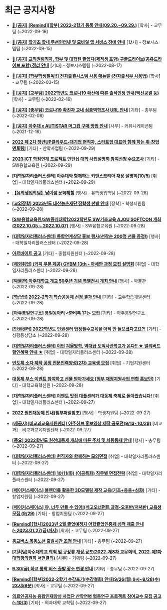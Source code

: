 # 최근 공지사항

* **[📌 [공지] [Remind][학부] 2022-2학기 등록 안내(09.20.~09.29.)](http://ajou.ac.kr/kr/ajou/notice.do?mode=view&amp;articleNo=203938&amp;article.offset=0&amp;articleLimit=30)**
 [학사] - 교무팀 (~2022-09-16)

* **[📌 [공지] 학기초 학내 무선인터넷 및 모바일 앱 서비스 장애 안내](http://ajou.ac.kr/kr/ajou/notice.do?mode=view&amp;articleNo=203929&amp;article.offset=0&amp;articleLimit=30)**
 [학사] - 정보시스템팀 (~2022-09-15)

* **[📌 [공지] 교직원퇴직자, 학부 및 대학원 졸업자(제적생 포함) 구글드라이브(공유드라이브 포함) 정리 안내](http://ajou.ac.kr/kr/ajou/notice.do?mode=view&amp;articleNo=202858&amp;article.offset=0&amp;articleLimit=30)**
 [기타] - 정보시스템팀 (~2022-08-17)

* **[📌 [공지] [학부학생필독!!] 전자출결시스템 사용 매뉴얼 (전자출석부 사용법)](http://ajou.ac.kr/kr/ajou/notice.do?mode=view&amp;articleNo=192571&amp;article.offset=0&amp;articleLimit=30)**
 [학사] - 교무팀 (~2022-03-15)

* **[📌 [공지] [교무팀] 2022학년도 코로나19 확산에 따른 출석인정 안내(백신공결 등)](http://ajou.ac.kr/kr/ajou/notice.do?mode=view&amp;articleNo=180913&amp;article.offset=0&amp;articleLimit=30)**
 [학사] - 교무팀 (~2022-02-16)

* **[📌 [공지] [총무팀] 코로나19 확진자 교내 심층역학조사 URL 안내](http://ajou.ac.kr/kr/ajou/notice.do?mode=view&amp;articleNo=180493&amp;article.offset=0&amp;articleLimit=30)**
 [기타] - 총무팀 (~2022-02-08)

* **[📌 [공지] 아주대 x AUTISTAR 머그컵 구매 방법 안내](http://ajou.ac.kr/kr/ajou/notice.do?mode=view&amp;articleNo=147976&amp;article.offset=0&amp;articleLimit=30)**
 [사무] - 커뮤니케이션팀 (~2021-12-16)

* **[2022 제 2차 청년UP클라우드-대기업 현직자, 스타트업 대표와 함께 하는 취·창업 멘토링!](http://ajou.ac.kr/kr/ajou/notice.do?mode=view&amp;articleNo=204453&amp;article.offset=0&amp;articleLimit=30)**
 [기타] - 산학사업팀 (~2022-09-29)

* **[2023 ICT 학점연계 프로젝트 인턴십 대학 사업설명회 참여신청 수요조사](http://ajou.ac.kr/kr/ajou/notice.do?mode=view&amp;articleNo=204449&amp;article.offset=0&amp;articleLimit=30)**
 [기타] - SW융합교육원 (~2022-09-29)

* **[[대학일자리플러스센터] 아주대와 함께하는 키엔스코리아 채용 설명회(10/5)](http://ajou.ac.kr/kr/ajou/notice.do?mode=view&amp;articleNo=204444&amp;article.offset=0&amp;articleLimit=30)**
 [취업] - 대학일자리플러스센터 (~2022-09-29)

* **[【유학생입학팀】남이섬 문화체험](http://ajou.ac.kr/kr/ajou/notice.do?mode=view&amp;articleNo=204435&amp;article.offset=0&amp;articleLimit=30)**
 [행사] - 유학생입학팀 (~2022-09-28)

* **[[교외장학] 2023년도 대산농촌재단 장학생 선발 안내](http://ajou.ac.kr/kr/ajou/notice.do?mode=view&amp;articleNo=204431&amp;article.offset=0&amp;articleLimit=30)**
 [장학] - 학생지원팀 (~2022-09-28)

* **[[SW융합교육원/SW중심대학]2022학년도 SW기초교육 AJOU SOFTCON 개최(2022.10.05 ~ 2022.10.07)](http://ajou.ac.kr/kr/ajou/notice.do?mode=view&amp;articleNo=204429&amp;article.offset=0&amp;articleLimit=30)**
 [행사] - SW융합교육원 (~2022-09-28)

* **[[대학일자리플러스센터] 통합연계상담 홍보 행사(선착순 200명 선물 증정!)](http://ajou.ac.kr/kr/ajou/notice.do?mode=view&amp;articleNo=204428&amp;article.offset=0&amp;articleLimit=30)**
 [행사] - 대학일자리플러스센터 (~2022-09-28)

* **[아르바이트 공고](http://ajou.ac.kr/kr/ajou/notice.do?mode=view&amp;articleNo=204424&amp;article.offset=0&amp;articleLimit=30)**
 [기타] - 종합지원센터 (~2022-09-28)

* **[[해외취업] (커피 쿠폰 제공) GYBM 13th - 아세안 과정 모집 설명회](http://ajou.ac.kr/kr/ajou/notice.do?mode=view&amp;articleNo=204422&amp;article.offset=0&amp;articleLimit=30)**
 [취업] - 대학일자리플러스센터 (~2022-09-28)

* **[[박물관] 아주대학교 개교 50주년 기념 특별전시 개최 안내](http://ajou.ac.kr/kr/ajou/notice.do?mode=view&amp;articleNo=204420&amp;article.offset=0&amp;articleLimit=30)**
 [행사] - 박물관 (~2022-09-28)

* **[[학습법] 2022-2학기 학습공동체 선정 결과 안내](http://ajou.ac.kr/kr/ajou/notice.do?mode=view&amp;articleNo=204411&amp;article.offset=0&amp;articleLimit=30)**
 [기타] - 교수학습개발센터 (~2022-09-28)

* **[[아주통일연구소] 통일동아리 &lt;한비톡 1기&gt; 모집](http://ajou.ac.kr/kr/ajou/notice.do?mode=view&amp;articleNo=204409&amp;article.offset=0&amp;articleLimit=30)**
 [기타] - 아주통일연구소 (~2022-09-28)

* **[[인권센터] 2022학년도 인권센터 법정필수교육을 아직 안 들으셨다고요?!](http://ajou.ac.kr/kr/ajou/notice.do?mode=view&amp;articleNo=204407&amp;article.offset=0&amp;articleLimit=30)**
 [기타] - 성평등상담소 (~2022-09-28)

* **[[대학일자리플러스센터] 이번 겨울방학, 역대급 토익사관학교가 온다!! ★ 얼리버드 할인혜택 안내 ★](http://ajou.ac.kr/kr/ajou/notice.do?mode=view&amp;articleNo=204392&amp;article.offset=0&amp;articleLimit=30)**
 [취업] - 대학일자리플러스센터 (~2022-09-28)

* **[반도체 소자 제작 공정 전문인력양성(2차) 교육생 모집](http://ajou.ac.kr/kr/ajou/notice.do?mode=view&amp;articleNo=204390&amp;article.offset=0&amp;articleLimit=30)**
 [취업] - 기업지원센터 (~2022-09-28)

* **[대동제 부스 이벤트 참여하고 선물 받아가세요 [정부 재정지원사업 연합 홍보단]](http://ajou.ac.kr/kr/ajou/notice.do?mode=view&amp;articleNo=204385&amp;article.offset=0&amp;articleLimit=30)**
 [기타] - 대학교육혁신원 (~2022-09-28)

* **[[대학일자리플러스센터] 이벤트 맛집 대플센터가 대동제 축제로 돌아왔습니다!](http://ajou.ac.kr/kr/ajou/notice.do?mode=view&amp;articleNo=204380&amp;article.offset=0&amp;articleLimit=30)**
 [취업] - 대학일자리플러스센터 (~2022-09-27)

* **[2022 원천대동제 안내(첨부파일참조)](http://ajou.ac.kr/kr/ajou/notice.do?mode=view&amp;articleNo=204378&amp;article.offset=0&amp;articleLimit=30)**
 [행사] - 학생지원팀 (~2022-09-27)

* **[(재공지)[비교과교육지원센터] 아주허브 홍보영상 제작 공모전(9/13~10/28)](http://ajou.ac.kr/kr/ajou/notice.do?mode=view&amp;articleNo=204377&amp;article.offset=0&amp;articleLimit=30)**
 [비교과] - 비교과교육지원센터 (~2022-09-27)

* **[[중요] 2022학년도 원천대동제 개최에 따른 주차 및 차량통제 안내](http://ajou.ac.kr/kr/ajou/notice.do?mode=view&amp;articleNo=204376&amp;article.offset=0&amp;articleLimit=30)**
 [행사] - 총무팀 (~2022-09-27)

* **[[대학일자리플러스센터] 현직자와 함께하는 모의면접](http://ajou.ac.kr/kr/ajou/notice.do?mode=view&amp;articleNo=204375&amp;article.offset=0&amp;articleLimit=30)**
 [취업] - 대학일자리플러스센터 (~2022-09-27)

* **[[대학일자리플러스센터] 10/11(화) (이공특화) 직무별 면접전략](http://ajou.ac.kr/kr/ajou/notice.do?mode=view&amp;articleNo=204374&amp;article.offset=0&amp;articleLimit=30)**
 [취업] - 대학일자리플러스센터 (~2022-09-27)

* **[[메이커스페이스] 블렌더를 활용한 3D모델링 제작 교육(기초+응용+심화)](http://ajou.ac.kr/kr/ajou/notice.do?mode=view&amp;articleNo=204373&amp;article.offset=0&amp;articleLimit=30)**
 [기타] - 창업지원팀 (~2022-09-27)

* **[[메이커스페이스] 야, 너두 만들 수 있어!(석고오너먼트 과정-오후반/저녁반) 교육생 모집 (9/29)](http://ajou.ac.kr/kr/ajou/notice.do?mode=view&amp;articleNo=204372&amp;article.offset=0&amp;articleLimit=30)**
 [기타] - 창업지원팀 (~2022-09-27)

* **[[Remind][학사]2023년 2월 졸업예정자 어학졸업인증제 성적 제출 안내(~2023.01.27(금)까지)](http://ajou.ac.kr/kr/ajou/notice.do?mode=view&amp;articleNo=204371&amp;article.offset=0&amp;articleLimit=30)**
 [학사] - 교무팀 (~2022-09-27)

* **[등교버스 목동노선 출발시간 조정 안내](http://ajou.ac.kr/kr/ajou/notice.do?mode=view&amp;articleNo=204361&amp;article.offset=0&amp;articleLimit=30)**
 [기타] - 총무팀 (~2022-09-27)

* **[[기획팀]아주대학교 학칙 및 규정류 개정 공포(2022-제8차 교무회의, 2022-제1차 대학평의원회 서면결의)](http://ajou.ac.kr/kr/ajou/notice.do?mode=view&amp;articleNo=204360&amp;article.offset=0&amp;articleLimit=30)**
 [사무] - 기획팀 (~2022-09-27)

* **[9.30(금) 하교 통학 버스 출발 장소 변경 안내](http://ajou.ac.kr/kr/ajou/notice.do?mode=view&amp;articleNo=204355&amp;article.offset=0&amp;articleLimit=30)**
 [기타] - 총무팀 (~2022-09-27)

* **[[Remind][학부]2022-2학기 수강포기(수강철회) 안내(9/26(월) 9시~9/28(수) 23시59분)](http://ajou.ac.kr/kr/ajou/notice.do?mode=view&amp;articleNo=204347&amp;article.offset=0&amp;articleLimit=30)**
 [학사] - 교무팀 (~2022-09-27)

* **[의료인공지능 융합인재양성 사업단 산학연병 협동연구 프로젝트 참여교수 모집 공고(~10/3)](http://ajou.ac.kr/kr/ajou/notice.do?mode=view&amp;articleNo=204345&amp;article.offset=0&amp;articleLimit=30)**
 [기타] - 의과대학 교학팀 (~2022-09-27)
